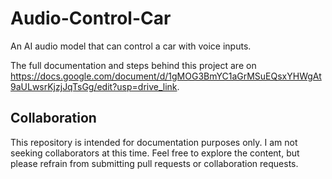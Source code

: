 # Audio-Control-Car
An AI audio model that can control a car with voice inputs.

The full documentation and steps behind this project are on https://docs.google.com/document/d/1gMOG3BmYC1aGrMSuEQsxYHWgAt9aULwsrKjzjJqTsGg/edit?usp=drive_link.

## Collaboration

This repository is intended for documentation purposes only. I am not seeking collaborators at this time. Feel free to explore the content, but please refrain from submitting pull requests or collaboration requests.
